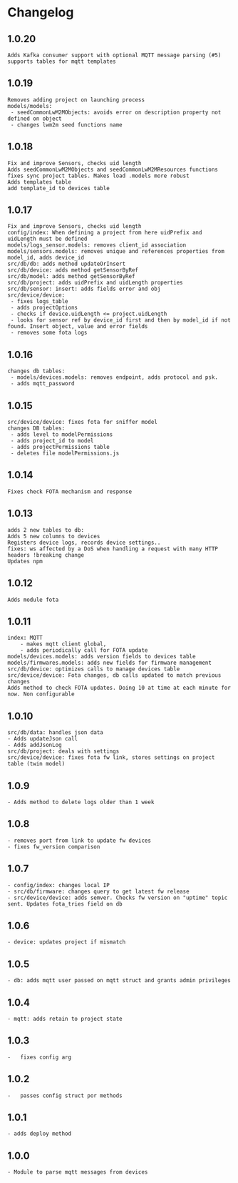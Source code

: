 # Changelog

## 1.0.20
	Adds Kafka consumer support with optional MQTT message parsing (#5)
	supports tables for mqtt templates

## 1.0.19
	Removes adding project on launching process
	models/models:
	 - seedCommonLwM2MObjects: avoids error on description property not defined on object
	 - changes lwm2m seed functions name
	 
## 1.0.18
	Fix and improve Sensors, checks uid length
	Adds seedCommonLwM2MObjects and seedCommonLwM2MResources functions
	fixes sync project tables. Makes load .models more robust
	Adds templates table
	add template_id to devices table

## 1.0.17
	Fix and improve Sensors, checks uid length
	config/index: When defining a project from here uidPrefix and uidLength must be defined
	models/logs_sensor.models: removes client_id association
	models/sensors.models: removes unique and references properties from model_id, adds device_id
	src/db/db: adds method updateOrInsert
	src/db/device: adds method getSensorByRef
	src/db/model: adds method getSensorByRef
	src/db/project: adds uidPrefix and uidLength properties
	src/db/sensor: insert: adds fields error and obj
	src/device/device:
	 - fixes logs_table
	 - adds projectOptions
	 - checks if device.uidLength <= project.uidLength
	 - looks for sensor ref by device_id first and then by model_id if not found. Insert object, value and error fields
	 - removes some fota logs

## 1.0.16
	changes db tables:
	 - models/devices.models: removes endpoint, adds protocol and psk.
	 - adds mqtt_password

## 1.0.15
	src/device/device: fixes fota for sniffer model
	changes DB tables:
	 - adds level to modelPermissions
	 - adds project_id to model
	 - adds projectPermissions table
	 - deletes file modelPermissions.js

## 1.0.14
	Fixes check FOTA mechanism and response
	
## 1.0.13
	adds 2 new tables to db:
	Adds 5 new columns to devices
	Registers device logs, records device settings..
	fixes: ws affected by a DoS when handling a request with many HTTP headers !breaking change
	Updates npm

## 1.0.12
	Adds module fota

## 1.0.11
	index: MQTT
		- makes mqtt client global,
		- adds periodically call for FOTA update
	models/devices.models: adds version fields to devices table
	models/firmwares.models: adds new fields for firmware management
	src/db/device: optimizes calls to manage devices table
	src/device/device: Fota changes, db calls updated to match previous changes
	Adds method to check FOTA updates. Doing 10 at time at each minute for now. Non configurable

## 1.0.10
	src/db/data: handles json data
	- Adds updateJson call
	- Adds addJsonLog
	src/db/project: deals with settings
	src/device/device: fixes fota fw link, stores settings on project table (twin model)
	
## 1.0.9
	- Adds method to delete logs older than 1 week

## 1.0.8
	- removes port from link to update fw devices
	- fixes fw_version comparison

## 1.0.7
	- config/index: changes local IP
	- src/db/firmware: changes query to get latest fw release
	- src/device/device: adds semver. Checks fw version on "uptime" topic sent. Updates fota_tries field on db

## 1.0.6
	- device: updates project if mismatch
	
## 1.0.5
	- db: adds mqtt user passed on mqtt struct and grants admin privileges

## 1.0.4
	- mqtt: adds retain to project state

## 1.0.3
	-	fixes config arg

## 1.0.2
	-	passes config struct por methods

## 1.0.1
	- adds deploy method

## 1.0.0
	- Module to parse mqtt messages from devices
